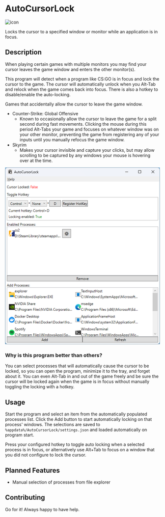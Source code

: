 # AutoCursorLock

![icon](./src/AutoCursorLock.App/favicon.ico)

Locks the cursor to a specified window or monitor while an application is in focus.

## Description

When playing certain games with multiple monitors you may find your cursor leaves the game window and enters the other monitor(s).

This program will detect when a program like CS:GO is in focus and lock the cursor to the game. 
The cursor will automatically unlock when you Alt-Tab and relock when the game comes back into focus.
There is also a hotkey to disable/enable the auto-locking.

Games that accidentally allow the cursor to leave the game window.

- Counter-Strike: Global Offensive
    - Known to occasionally allow the cursor to leave the game for a split second during fast movements.
      Clicking the mouse during this period Alt-Tabs your game and focuses on whatever window was on your other monitor,
      preventing the game from registering any of your inputs until you manually refocus the game window.
- Skyrim
    - Makes your cursor invisible and capture your clicks,
      but may allow scrolling to be captured by any windows your mouse is hovering over at the time.

![Screenshot](./images/Screenshot.png)

### Why is this program better than others?

You can select processes that will automatically cause the cursor to be locked,
so you can open the program, minimize it to the tray, and forget about it.
You can even Alt-Tab in and out of the game freely and be sure the cursor will be locked
again when the game is in focus without manually toggling the locking with a hotkey.

## Usage

Start the program and select an item from the automatically populated processes list.
Click the Add button to start automatically locking on that process' windows.
The selections are saved to `%appdata%/AutoCursorLock/settings.json` and loaded automatically on program start.

Press your configured hotkey to toggle auto locking when a selected process is in focus,
or alternatively use Alt+Tab to focus on a window that you did not configure to lock the cursor.

## Planned Features

- Manual selection of processes from file explorer

## Contributing

Go for it! Always happy to have help.